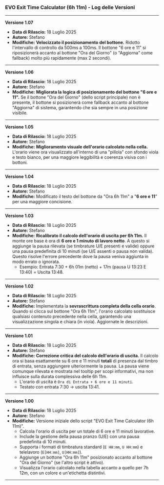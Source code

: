 ### **EVO Exit Time Calculator (6h 11m) - Log delle Versioni**

---

**Versione 1.07**
* **Data di Rilascio:** 18 Luglio 2025
* **Autore:** Stefano
* **Modifiche:** **Velocizzato il posizionamento del bottone.** Ridotto l'intervallo di controllo da 500ms a 100ms. Il bottone "6 ore e 11" si riposizionerà accanto al bottone "Ora del Giorno" (o "Aggiorna" come fallback) molto più rapidamente (max 2 secondi).

---

**Versione 1.06**
* **Data di Rilascio:** 18 Luglio 2025
* **Autore:** Stefano
* **Modifiche:** **Migliorata la logica di posizionamento del bottone "6 ore e 11".** Se il bottone "Ora del Giorno" (dello script principale) non è presente, il bottone si posizionerà come fallback accanto al bottone "Aggiorna" di sistema, garantendo che sia sempre in una posizione visibile.

---

**Versione 1.05**
* **Data di Rilascio:** 18 Luglio 2025
* **Autore:** Stefano
* **Modifiche:** **Miglioramento visuale dell'orario calcolato nella cella.** L'orario viene ora visualizzato all'interno di una "pillola" con sfondo viola e testo bianco, per una maggiore leggibilità e coerenza visiva con i bottoni.

---

**Versione 1.04**
* **Data di Rilascio:** 18 Luglio 2025
* **Autore:** Stefano
* **Modifiche:** Modificato il testo del bottone da "Ora 6h 11m" a "**6 ore e 11**" per una maggiore concisione.

---

**Versione 1.03**
* **Data di Rilascio:** 18 Luglio 2025
* **Autore:** Stefano
* **Modifiche:** **Ricalibrato il calcolo dell'orario di uscita per 6h 11m.** Il monte ore base è ora di **6 ore e 1 minuto di lavoro netto**. A questo si aggiunge la pausa rilevata (se timbrature U/E presenti e valide) oppure una pausa predefinita di 10 minuti (se U/E assenti o pausa non valida). Questo risolve l'errore precedente dove la pausa veniva aggiunta in modo errato o ignorata.
    * Esempio: Entrata 7:30 + 6h 01m (netto) + 17m (pausa U 13:23 E 13:40) = Uscita 13:48.

---

**Versione 1.02**
* **Data di Rilascio:** 18 Luglio 2025
* **Autore:** Stefano
* **Modifiche:** Implementata la **sovrascrittura completa della cella orario**. Quando si clicca sul bottone "Ora 6h 11m", l'orario calcolato sostituisce qualsiasi contenuto precedente nella cella, garantendo una visualizzazione singola e chiara (in viola). Aggiornate le descrizioni.

---

**Versione 1.01**
* **Data di Rilascio:** 18 Luglio 2025
* **Autore:** Stefano
* **Modifiche:** **Correzione critica del calcolo dell'orario di uscita.** Il calcolo ora si basa esattamente su 6 ore e 11 minuti **totali** di presenza dal timbro di entrata, senza aggiungere ulteriormente la pausa. La pausa viene comunque rilevata e mostrata nel tooltip per scopi informativi, ma non influisce sulla durata complessiva delle 6h 11m.
    * L'orario di uscita è `Ora di Entrata + 6 ore e 11 minuti`.
    * Testato con entrata 7:30 -> uscita 13:41.

---

**Versione 1.00**
* **Data di Rilascio:** 18 Luglio 2025
* **Autore:** Stefano
* **Modifiche:** Versione iniziale dello script "EVO Exit Time Calculator (6h 11m)".
    * Calcola l'orario di uscita per un totale di 6 ore e 11 minuti lavorative.
    * Include la gestione della pausa pranzo (U/E) con una pausa predefinita di 10 minuti.
    * Supporta i formati di timbratura standard (`E HH:mm`, `U HH:mm`) e telelavoro (`E[HH:mm]`, `U[HH:mm]`).
    * Aggiunge un bottone "Ora 6h 11m" posizionato accanto al bottone "Ora del Giorno" (se l'altro script è attivo).
    * Visualizza l'orario calcolato nella tabella accanto a quello per 7h 12m, con un colore e un'etichetta distintivi.

---
